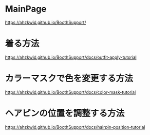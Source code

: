 

# MainPage 
https://ahzkwid.github.io/BoothSupport/

# 着る方法
https://ahzkwid.github.io/BoothSupport/docs/outfit-apply-tutorial

# カラーマスクで色を変更する方法
https://ahzkwid.github.io/BoothSupport/docs/color-mask-tutorial


# ヘアピンの位置を調整する方法
https://ahzkwid.github.io/BoothSupport/docs/hairpin-position-tutorial
